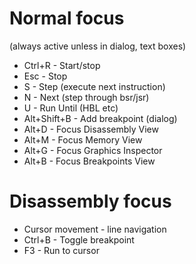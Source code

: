 Normal focus
============
(always active unless in dialog, text boxes)

- Ctrl+R       - Start/stop
- Esc          - Stop
- S            - Step (execute next instruction)
- N            - Next (step through bsr/jsr)
- U            - Run Until (HBL etc)
- Alt+Shift+B  - Add breakpoint (dialog)
- Alt+D - Focus Disassembly View
- Alt+M - Focus Memory View
- Alt+G - Focus Graphics Inspector
- Alt+B - Focus Breakpoints View

Disassembly focus
=================
- Cursor movement - line navigation
- Ctrl+B - Toggle breakpoint
- F3     - Run to cursor
